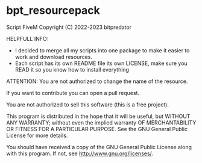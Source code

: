 # bpt_resourcepack
Script FiveM Copyright (C) 2022-2023 bitpredator

HELPFULL INFO:
* I decided to merge all my scripts into one package to make it easier to work and download resources.
* Each script has its own README file its own LICENSE, make sure you READ it so you know how to install everything

ATTENTION: You are not authorized to change the name of the resource.

If you want to contribute you can open a pull request.

You are not authorized to sell this software (this is a free project).

This program is distributed in the hope that it will be useful, but WITHOUT ANY WARRANTY; without even the implied warranty OF MERCHANTABILITY OR FITNESS FOR A PARTICULAR PURPOSE. See the GNU General Public License for more details.

You should have received a copy of the GNU General Public License along with this program. If not, see http://www.gnu.org/licenses/.

